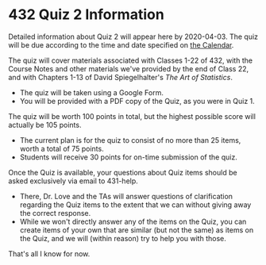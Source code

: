# 432 Quiz 2 Information

Detailed information about Quiz 2 will appear here by 2020-04-03. 
The quiz will be due according to the time and date specified on [the Calendar](https://github.com/THOMASELOVE/2020-432/blob/master/calendar.md).

The quiz will cover materials associated with Classes 1-22 of 432, with the Course Notes and other materials we've provided by the end of Class 22, and with Chapters 1-13 of David Spiegelhalter's *The Art of Statistics*.

- The quiz will be taken using a Google Form.
- You will be provided with a PDF copy of the Quiz, as you were in Quiz 1.

The quiz will be worth 100 points in total, but the highest possible score will actually be 105 points.

- The current plan is for the quiz to consist of no more than 25 items, worth a total of 75 points.
- Students will receive 30 points for on-time submission of the quiz.

Once the Quiz is available, your questions about Quiz items should be asked exclusively via email to 431-help. 

- There, Dr. Love and the TAs will answer questions of clarification regarding the Quiz items to the extent that we can without giving away the correct response.
- While we won't directly answer any of the items on the Quiz, you can create items of your own that are similar (but not the same) as items on the Quiz, and we will (within reason) try to help you with those.

That's all I know for now.
